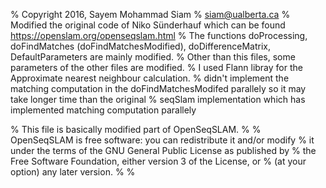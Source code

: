 
% Copyright 2016, Sayem Mohammad Siam
% siam@ualberta.ca
% Modified the original code of  Niko Sünderhauf which can be found https://openslam.org/openseqslam.html
% The functions doProcessing, doFindMatches (doFindMatchesModified), doDifferenceMatrix, DefaultParameters are mainly modified.
% Other than this files, some parameters of the other files are modified.
% I used Flann libray for the Approximate nearest neighbour calculation.
% didn't implement the matching computation in the doFindMatchesModifed parallely so it may take longer time than the original
% seqSlam implementation which has implemented matching computation parallely

% This file is basically modified part of OpenSeqSLAM.
%
% OpenSeqSLAM is free software: you can redistribute it and/or modify
% it under the terms of the GNU General Public License as published by
% the Free Software Foundation, either version 3 of the License, or
% (at your option) any later version.
% 
% 